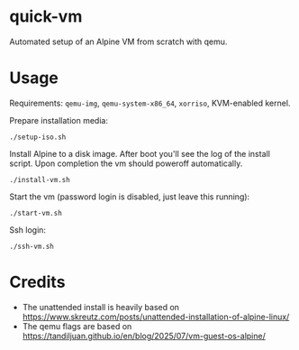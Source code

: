 # quick-vm

Automated setup of an Alpine VM from scratch with qemu.

# Usage

Requirements: `qemu-img`, `qemu-system-x86_64`, `xorriso`, KVM-enabled kernel.

Prepare installation media:
```
./setup-iso.sh
```

Install Alpine to a disk image.  After boot you'll see the log of the install
script.  Upon completion the vm should poweroff automatically.
```
./install-vm.sh
```

Start the vm (password login is disabled, just leave this running):
```
./start-vm.sh
```

Ssh login:
```
./ssh-vm.sh
```

# Credits

- The unattended install is heavily based on https://www.skreutz.com/posts/unattended-installation-of-alpine-linux/
- The qemu flags are based on https://tandiljuan.github.io/en/blog/2025/07/vm-guest-os-alpine/
